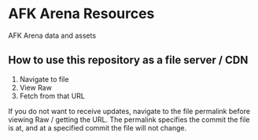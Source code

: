 # AFK Arena Resources

AFK Arena data and assets

## How to use this repository as a file server / CDN

1. Navigate to file
1. View Raw
1. Fetch from that URL

If you do not want to receive updates, navigate to the file permalink before
viewing Raw / getting the URL. The permalink specifies the commit the file is
at, and at a specified commit the file will not change.
